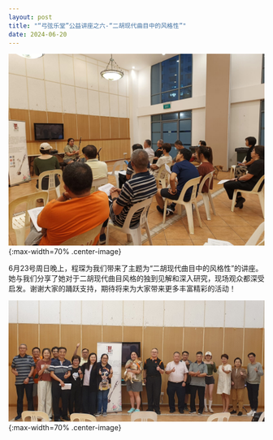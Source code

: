 ```yaml
---
layout: post
title: "“弓弦乐堂”公益讲座之六-“二胡现代曲目中的风格性”"
date: 2024-06-20
---
```

![](/files/2024-06-seminar/1.jpg){:max-width=70% .center-image}

6月23号周日晚上，程琛为我们带来了主题为“二胡现代曲目中的风格性”的讲座。她与我们分享了她对于二胡现代曲目风格的独到见解和深入研究，现场观众都深受启发。谢谢大家的踊跃支持，期待将来为大家带来更多丰富精彩的活动！
<!--more-->

![](/files/2024-06-seminar/2.jpg){:max-width=70% .center-image}
